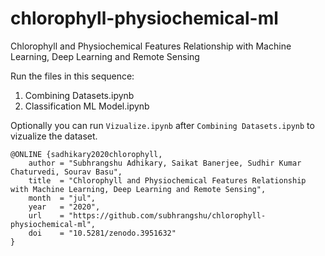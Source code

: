 # chlorophyll-physiochemical-ml
Chlorophyll and Physiochemical Features Relationship with Machine Learning, Deep Learning and Remote Sensing

Run the files in this sequence:
1. Combining Datasets.ipynb
2. Classification ML Model.ipynb

Optionally you can run ```Vizualize.ipynb``` after ```Combining Datasets.ipynb``` to vizualize the dataset.

```
@ONLINE {sadhikary2020chlorophyll,
    author = "Subhrangshu Adhikary, Saikat Banerjee, Sudhir Kumar Chaturvedi, Sourav Basu",
    title  = "Chlorophyll and Physiochemical Features Relationship with Machine Learning, Deep Learning and Remote Sensing",
    month  = "jul",
    year   = "2020",
    url    = "https://github.com/subhrangshu/chlorophyll-physiochemical-ml",
    doi    = "10.5281/zenodo.3951632"
}
```
